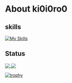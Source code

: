 # About ki0i0ro0

## skills

[![My Skills](https://skillicons.dev/icons?i=react,vue,graphql,nextjs,nuxtjs,nodejs,dynamodb,postgres,mysql,redis,docker,aws,gcp,firebase,dotnet)](https://skillicons.dev)

## Status
<a href="https://github.com/ki0i0ro0/github-readme-stats">
  <img align="center" src="https://github-readme-stats.vercel.app/api/top-langs/?username=ki0i0ro0&layout=compact" />
</a>
<a href="https://github.com/ki0i0ro0/github-readme-stats">
  <img align="center" src="https://github-readme-stats.vercel.app/api?username=ki0i0ro0" />
</a>

[![trophy](https://github-profile-trophy.vercel.app/?username=ki0i0ro0)](https://github.com/ki0i0ro0/github-profile-trophy)

<!--
**ki0i0ro0/ki0i0ro0** is a ✨ _special_ ✨ repository because its `README.md` (this file) appears on your GitHub profile.

Here are some ideas to get you started:

- 🔭 I’m currently working on ...
- 🌱 I’m currently learning ...
- 👯 I’m looking to collaborate on ...
- 🤔 I’m looking for help with ...
- 💬 Ask me about ...
- 📫 How to reach me: ...
- 😄 Pronouns: ...
- ⚡ Fun fact: ...
-->
